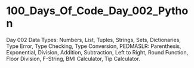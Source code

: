 # 100_Days_Of_Code_Day_002_Python
Day 002
Data Types:
    Numbers,
    List,
    Tuples,
    Strings,
    Sets,
    Dictionaries,
    Type Error,
    Type Checking,
    Type Conversion,
    PEDMASLR:
    Parenthesis,
    Exponential,
    Division,
    Addition,
    Subtraction,
    Left to Right,
    Round Function,
    Floor Division,
    F-String,
    BMI Calculator,
    Tip Calculator.
